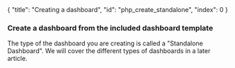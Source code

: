 <meta>
{
    "title": "Creating a dashboard",
    "id": "php_create_standalone",
    "index": 0
}
</meta>

### Create a dashboard from the included dashboard template

<!--
1. Download RazorFlow, which is a ZIP file and extract it on your computer.
2. In the extracted directory, locate a folder called `dashboard_quickstart`.
3. Make a copy of this folder somewhere else and rename it as required.
4. Open `index.html` inside your browser.
5. Open the `dashboard.js` inside your text editor.
6. Configure your dashboard inside `dashboard.js`
-->

The type of the dashboard you are creating is called a "Standalone Dashboard". We will cover the different types of dashboards in a later article.
